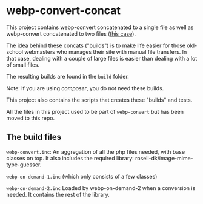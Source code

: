 # webp-convert-concat
This project contains webp-convert concatenated to a single file as well as webp-convert concatenated to two files ([this case](https://github.com/rosell-dk/webp-convert/blob/master/docs/v2.0/webp-on-demand/without-composer.md)).

The idea behind these concats ("builds") is to make life easier for those old-school webmasters who manages their site with manual file transfers. In that case, dealing with a couple of large files is easier than dealing with a lot of small files.

The resulting builds are found in the `build` folder.

Note: If you are using *composer*, you do not need these builds.

This project also contains the scripts that creates these "builds" and tests.

All the files in this project used to be part of `webp-convert` but has been moved to this repo.


## The build files

`webp-convert.inc`:
An aggregation of all the php files needed, with base classes on top. It also includes the required library: rosell-dk/image-mime-type-guesser.

`webp-on-demand-1.inc`
(which only consists of a few classes)

`webp-on-demand-2.inc`
Loaded by webp-on-demand-2 when a conversion is needed. It contains the rest of the library.
